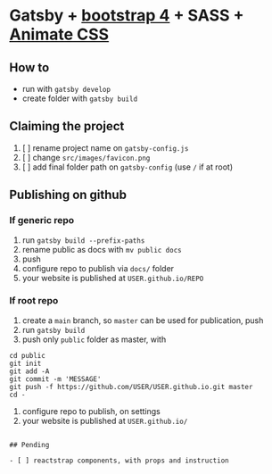 # Gatsby + [bootstrap 4](https://github.com/mpolinowski/gatsby-reactstrap) + SASS + [Animate CSS](https://daneden.github.io/animate.css/)



## How to

- run with `gatsby develop`
- create folder with `gatsby build`

## Claiming the project

1. [ ] rename project name on `gatsby-config.js`
1. [ ] change `src/images/favicon.png`
1. [ ] add final folder path on `gatsby-config` (use `/` if at root)

## Publishing on github

### If generic repo

1. run `gatsby build --prefix-paths`
1. rename public as docs with `mv public docs`
1. push
1. configure repo to publish via `docs/` folder
1. your website is published at `USER.github.io/REPO`

### If root repo

1. create a `main` branch, so `master` can be used for publication, push
1. run `gatsby build`
1. push only `public` folder as master, with 
```
cd public
git init
git add -A
git commit -m 'MESSAGE'
git push -f https://github.com/USER/USER.github.io.git master
cd -
```
1. configure repo to publish, on settings
1. your website is published at `USER.github.io/`
```

## Pending

- [ ] reactstrap components, with props and instruction
